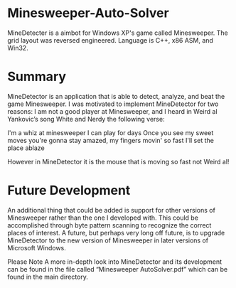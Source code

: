 # Minesweeper-Auto-Solver
MineDetecter is a aimbot for Windows XP's game called Minesweeper. The grid layout was reversed engineered. Language is C++, x86 ASM, and Win32.

# Summary
MineDetector is an application that is able to detect, analyze, and beat the game Minesweeper. I was
motivated to implement MineDetector for two reasons: I am not a good player at Minesweeper, and I
heard in Weird al Yankovic’s song White and Nerdy the following verse:

  I'm a whiz at minesweeper I can play for days
  Once you see my sweet moves you're gonna stay amazed,
  my fingers movin' so fast I'll set the place ablaze

However in MineDetector it is the mouse that is moving so fast not Weird al!

# Future Development
An additional thing that could be added is support for other versions of Minesweeper rather than the
one I developed with. This could be accomplished through byte pattern scanning to recognize the
correct places of interest. A future, but perhaps very long off future, is to upgrade MineDetector to the
new version of Minesweeper in later versions of Microsoft Windows.

Please Note
A more in-depth look into MineDetector and its development can be found in the file called
“Minesweeper AutoSolver.pdf” which can be found in the main directory.
